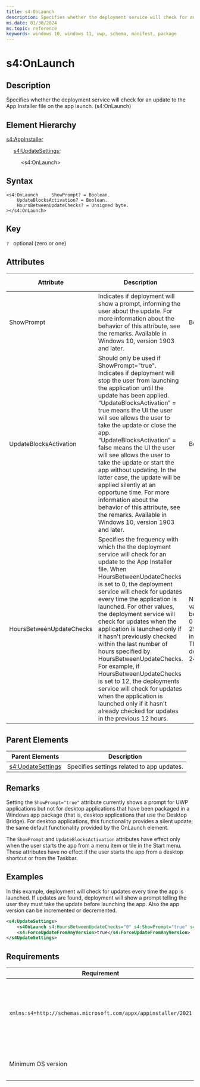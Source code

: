 ```yaml
---
title: s4:OnLaunch
description: Specifies whether the deployment service will check for an update to the App Installer file on the app launch. (s4:OnLaunch)
ms.date: 01/30/2024
ms.topic: reference
keywords: windows 10, windows 11, uwp, schema, manifest, package 
---
```


# s4:OnLaunch

## Description

Specifies whether the deployment service will check for an update to the App Installer file on the app launch. (s4:OnLaunch)

## Element Hierarchy

[s4:AppInstaller](element-s4-appinstaller.md)

&nbsp;&nbsp;&nbsp;&nbsp; [s4:UpdateSettings](element-s4-updatesettings.md);

&nbsp;&nbsp;&nbsp;&nbsp; &nbsp;&nbsp;&nbsp;&nbsp;  &lt;s4:OnLaunch&gt;

## Syntax

```syntax
<s4:OnLaunch     ShowPrompt? = Boolean.
    UpdateBlocksActivation? = Boolean.
    HoursBetweenUpdateChecks? = Unsigned byte.
></s4:OnLaunch>
```

## Key

`?`    optional (zero or one) 


## Attributes

| Attribute | Description | Data type | Required |
| -----------| -------------| -----------| ----------|
| ShowPrompt | Indicates if deployment will show a prompt, informing the user about the update. For more information about the behavior of this attribute, see the remarks. Available in Windows 10, version 1903 and later. | Boolean.| No |
| UpdateBlocksActivation | Should only be used if ShowPrompt="true". Indicates if deployment will stop the user from launching the application until the update has been applied. “UpdateBlocksActivation” = true means the UI the user will see allows the user to take the update or close the app. “UpdateBlocksActivation” = false means the UI the user will see allows the user to take the update or start the app without updating. In the latter case, the update will be applied silently at an opportune time. For more information about the behavior of this attribute, see the remarks. Available in Windows 10, version 1903 and later. | Boolean.| No |
| HoursBetweenUpdateChecks | Specifies the frequency with which the the deployment service will check for an update to the App Installer file. When HoursBetweenUpdateChecks is set to 0, the deployment service will check for updates every time the application is launched. For other values, the deployment service will check for updates when the application is launched only if it hasn't previously checked within the last number of hours specified by HoursBetweenUpdateChecks. For example, if HoursBetweenUpdateChecks is set to 12, the deployments service will check for updates when the application is launched only if it hasn't already checked for updates in the previous 12 hours. | Numeric values between 0 and 255 inclusive. The default is 24.| No |

## Parent Elements

| Parent Elements | Description |
|-----------------|-------------|
| [s4:UpdateSettings](element-s4-updatesettings.md) | Specifies settings related to app updates. |


## Remarks

Setting the `ShowPrompt="true"` attribute currently shows a prompt for UWP applications but not for desktop applications that have been packaged in a Windows app package (that is, desktop applications that use the Desktop Bridge). For desktop applications, this functionality provides a silent update; the same default functionality provided by the OnLaunch element.

The `ShowPrompt` and `UpdateBlocksActivation` attributes have effect only when the user starts the app from a menu item or tile in the Start menu. These attributes have no effect if the user starts the app from a desktop shortcut or from the Taskbar.

## Examples

In this example, deployment will check for updates every time the app is launched. If updates are found, deployment will show a prompt telling the user they must take the update before launching the app. Also the app version can be incremented or decremented.

``` xml  
<s4:UpdateSettings> 
    <s4OnLaunch s4:HoursBetweenUpdateChecks="0" s4:ShowPrompt="true" s4:UpdateBlocksActivation="true"/>
    <s4:ForceUpdateFromAnyVersion>true</s4:ForceUpdateFromAnyVersion>
</s4UpdateSettings>
```


## Requirements

| Requirement | Value |
| ---------------| -------------------------------------------------------------|
| `xmlns:s4=http://schemas.microsoft.com/appx/appinstaller/2021` | This namespace is required for features introduced in Windows version 21H2 build 22000 |
| Minimum OS version | Windows version 21H2 build 22000 |
